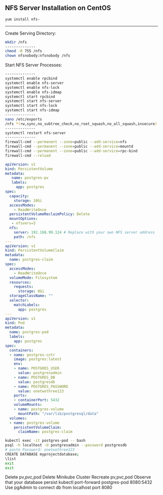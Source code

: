 
NFS Server Installation on CentOS
--------------
```bash
yum install nfs-
```
--------------
Create Serving Directory:
```bash
mkdir /nfs
--------------
chmod -R 755 /nfs
chown nfsnobody:nfsnobody /nfs
```
Start NFS Server Processes:
```bash
--------------
systemctl enable rpcbind
systemctl enable nfs-server
systemctl enable nfs-lock
systemctl enable nfs-idmap
systemctl start rpcbind
systemctl start nfs-server
systemctl start nfs-lock
systemctl start nfs-idmap
--------------
nano /etc/exports
/nfs *(rw,sync,no_subtree_check,no_root_squash,no_all_squash,insecure)
--------------
systemctl restart nfs-server
--------------
firewall-cmd --permanent --zone=public --add-service=nfs
firewall-cmd --permanent --zone=public --add-service=mountd
firewall-cmd --permanent --zone=public --add-service=rpc-bind
firewall-cmd --reload
```
```yaml
apiVersion: v1
kind: PersistentVolume
metadata:
   name: postgres-pv
   labels:
     app: postgres
spec:
  capacity:
    storage: 10Gi
  accessModes:
    - ReadWriteOnce
  persistentVolumeReclaimPolicy: Delete
  mountOptions:
   - nfsvers=3
  nfs:
    server: 192.168.99.124 # Replace with your own NFS server address
    path: /nfs
---
apiVersion: v1
kind: PersistentVolumeClaim
metadata:
  name: postgres-claim
spec:
  accessModes:
    - ReadWriteOnce
  volumeMode: Filesystem
  resources:
    requests:
      storage: 8Gi
  storageClassName: ""
  selector:
    matchLabels:
      app: postgres
---
apiVersion: v1
kind: Pod
metadata:
  name: postgres-pod
  labels:
    app: postgres
spec:
  containers:
  - name: postgres-cntr
    image: postgres:latest
    env:
    - name: POSTGRES_USER
      value: postgresadmin
    - name: POSTGRES_DB
      value: postgresdb
    - name: POSTGRES_PASSWORD
      value: onetwothree123
    ports:
    - containerPort: 5432
    volumeMounts:
    - name: postgres-volume
      mountPath: "/var/lib/postgresql/data"
  volumes:
  - name: postgres-volume
    persistentVolumeClaim:
      claimName: postgres-claim
```
```bash
kubectl exec -it postgres-pod -- bash
psql -h localhost -U postgresadmin --password postgresdb
# paste Password: onetwothree123
CREATE DATABASE myprojectdatabase;
\list
exit
exit
```
Delete pv,pvc,pod
Delete Minikube Cluster
Recreate pv,pvc,pod
Observe that your database persist
kubectl port-forward postgres-pod 8080:5432
Use pgAdmin to connect db from localhost port 8080
